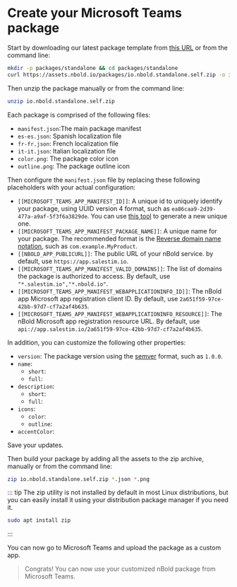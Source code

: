 # Create your Microsoft Teams package

Start by downloading our latest package template from [this URL](https://assets.nbold.io/packages/io.nbold.standalone.self.zip) or from the command line:
```bash
mkdir -p packages/standalone && cd packages/standalone
curl https://assets.nbold.io/packages/io.nbold.standalone.self.zip -o io.nbold.standalone.self.zip
```

Then unzip the package manually or from the command line:
```bash
unzip io.nbold.standalone.self.zip
```

Each package is comprised of the following files:
- `manifest.json`:The main package manifest
- `es-es.json`: Spanish localization file
- `fr-fr.json`: French localization file
- `it-it.json`: Italian localization file
- `color.png`: The package color icon
- `outline.png`: The package outline icon

Then configure the `manifest.json` file by replacing these following placeholders with your actual configuration:
- `[[MICROSOFT_TEAMS_APP_MANIFEST_ID]]`: A unique id to uniquely identify your package, using UUID version 4 format, such as `ea86caa9-2d39-477a-a9af-5f3f6a3829de`. You can use [this tool](https://www.uuidgenerator.net/version4) to generate a new unique one.
- `[[MICROSOFT_TEAMS_APP_MANIFEST_PACKAGE_NAME]]`: A unique name for your package. The recommended format is the [Reverse domain name notation](https://en.wikipedia.org/wiki/Reverse_domain_name_notation), such as `com.example.MyProduct`.
- `[[NBOLD_APP_PUBLICURL]]`: The public URL of your nBold service. by default, use `https://app.salestim.io`.
- `[[MICROSOFT_TEAMS_APP_MANIFEST_VALID_DOMAINS]]`: The list of domains the package is authorized to access. By default, use `"*.salestim.io","*.nbold.io"`.
- `[[MICROSOFT_TEAMS_APP_MANIFEST_WEBAPPLICATIONINFO_ID]]`: The nBold app Microsoft app registration client ID. By default, use `2a651f59-97ce-42bb-97d7-cf7a2af4b635`.
- `[[MICROSOFT_TEAMS_APP_MANIFEST_WEBAPPLICATIONINFO_RESOURCE]]`: The nBold Microsoft app registration resource URL. By default, use `api://app.salestim.io/2a651f59-97ce-42bb-97d7-cf7a2af4b635`.

In addition, you can customize the following other properties:
- `version`: The package version using the [semver](https://semver.org/) format, such as `1.0.0`.
- `name`:
  - `short`:
  - `full`:
- `description`:
  - `short`:
  - `full`:
- `icons`:
  - `color`:
  - `outline`:
- `accentColor`:

Save your updates.

Then build your package by adding all the assets to the zip archive, manually or from the command line:
```bash
zip io.nbold.standalone.self.zip *.json *.png
```

::: tip
The zip utility is not installed by default in most Linux distributions, but you can easily install it using your distribution package manager if you need it.
```bash
sudo apt install zip
```
:::

You can now go to Microsoft Teams and upload the package as a custom app.

> Congrats! You can now use your customized nBold package from Microsoft Teams.
